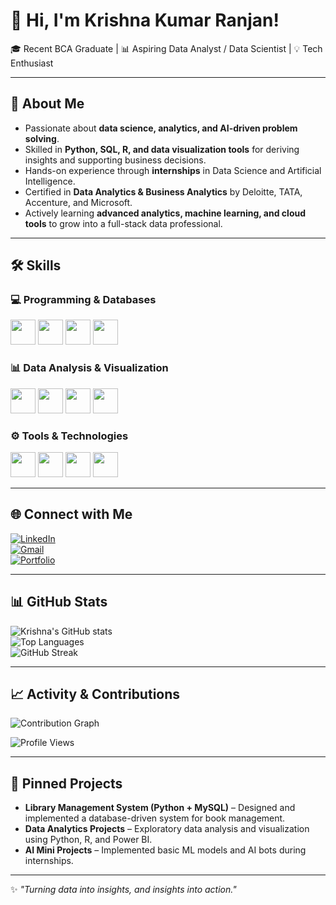 # 👋 Hi, I'm Krishna Kumar Ranjan!

🎓 Recent BCA Graduate | 📊 Aspiring Data Analyst / Data Scientist | 💡 Tech Enthusiast  

---

## 🚀 About Me  
- Passionate about **data science, analytics, and AI-driven problem solving**.  
- Skilled in **Python, SQL, R, and data visualization tools** for deriving insights and supporting business decisions.  
- Hands-on experience through **internships** in Data Science and Artificial Intelligence.  
- Certified in **Data Analytics & Business Analytics** by Deloitte, TATA, Accenture, and Microsoft.  
- Actively learning **advanced analytics, machine learning, and cloud tools** to grow into a full-stack data professional.  

---

## 🛠 Skills  

### 💻 Programming & Databases  
<p>
  <img src="https://cdn.jsdelivr.net/gh/devicons/devicon/icons/python/python-original.svg" width="40" height="40" />
  <img src="https://cdn.jsdelivr.net/gh/devicons/devicon/icons/r/r-original.svg" width="40" height="40" />
  <img src="https://cdn.jsdelivr.net/gh/devicons/devicon/icons/mysql/mysql-original.svg" width="40" height="40" />
  <img src="https://cdn.jsdelivr.net/gh/devicons/devicon/icons/mongodb/mongodb-original.svg" width="40" height="40" />
</p>

### 📊 Data Analysis & Visualization  
<p>
  <img src="https://img.icons8.com/color/48/microsoft-excel-2019--v1.png" width="40" height="40" />
  <img src="https://img.icons8.com/color/48/google-sheets.png" width="40" height="40" />
  <img src="https://img.icons8.com/color/48/power-bi.png" width="40" height="40" />
  <img src="https://img.icons8.com/color/48/statistics.png" width="40" height="40" />
</p>

### ⚙️ Tools & Technologies  
<p>
  <img src="https://cdn.jsdelivr.net/gh/devicons/devicon/icons/git/git-original.svg" width="40" height="40" />
  <img src="https://cdn.jsdelivr.net/gh/devicons/devicon/icons/github/github-original.svg" width="40" height="40" />
  <img src="https://cdn.jsdelivr.net/gh/devicons/devicon/icons/vscode/vscode-original.svg" width="40" height="40" />
  <img src="https://img.icons8.com/external-outline-juicy-fish/60/external-ai-artificial-intelligence-outline-outline-juicy-fish.png" width="40" height="40" />
</p>

---

## 🌐 Connect with Me  

[![LinkedIn](https://img.shields.io/badge/LinkedIn-0A66C2?style=for-the-badge&logo=linkedin&logoColor=white)](https://linkedin.com/in/your-profile)  
[![Gmail](https://img.shields.io/badge/Gmail-D14836?style=for-the-badge&logo=gmail&logoColor=white)](mailto:yourmail@gmail.com)  
[![Portfolio](https://img.shields.io/badge/Portfolio-000000?style=for-the-badge&logo=About.me&logoColor=white)](https://your-portfolio-link.com)  

---

## 📊 GitHub Stats  

![Krishna's GitHub stats](https://github-readme-stats.vercel.app/api?username=YourUserName&show_icons=true&theme=radical)  
![Top Languages](https://github-readme-stats.vercel.app/api/top-langs/?username=YourUserName&layout=compact&theme=radical)  
![GitHub Streak](https://github-readme-streak-stats.herokuapp.com/?user=YourUserName&theme=radical)  

---

## 📈 Activity & Contributions  

![Contribution Graph](https://github-readme-activity-graph.vercel.app/graph?username=YourUserName&theme=react-dark&hide_border=true)  

![Profile Views](https://komarev.com/ghpvc/?username=YourUserName&label=Profile%20Views&color=brightgreen&style=flat)  

---

## 📌 Pinned Projects  

- **Library Management System (Python + MySQL)** – Designed and implemented a database-driven system for book management.  
- **Data Analytics Projects** – Exploratory data analysis and visualization using Python, R, and Power BI.  
- **AI Mini Projects** – Implemented basic ML models and AI bots during internships.  

---

✨ *"Turning data into insights, and insights into action."*  
